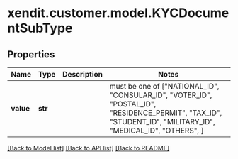 # xendit.customer.model.KYCDocumentSubType


## Properties
Name | Type | Description | Notes
------------ | ------------- | ------------- | -------------
**value** | **str** |  |  must be one of ["NATIONAL_ID", "CONSULAR_ID", "VOTER_ID", "POSTAL_ID", "RESIDENCE_PERMIT", "TAX_ID", "STUDENT_ID", "MILITARY_ID", "MEDICAL_ID", "OTHERS", ]

[[Back to Model list]](../README.md#documentation-for-models) [[Back to API list]](../README.md#documentation-for-api-endpoints) [[Back to README]](../README.md)


